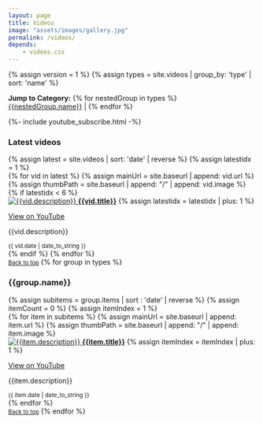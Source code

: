 ```yaml
---
layout: page
title: Videos
image: "assets/images/gallery.jpg"
permalink: /videos/
depends: 
    - videos.css
---
```

{% assign version = 1 %}
{% assign types = site.videos | group_by: 'type' | sort: 'name' %}
<p class="categoryJump">
    <strong>Jump to Category:</strong>
    {% for nestedGroup in types %}
        <a href="#{{nestedGroup.name}}">{{nestedGroup.name}}</a>&nbsp;|
    {% endfor %}
</p>
{%- include youtube_subscribe.html -%}
<div class="videos"> 
    <div class="group-header" data-group="latestvideos">
        <h3>
            <a name="latestvideos"></a> Latest videos 
        </h3>
    </div>
    {% assign latest = site.videos | sort: 'date' | reverse %}
    {% assign latestidx = 1 %}
    <div class="video-results">
    {% for vid in latest %}
            {% assign mainUrl = site.baseurl | append: vid.url %}
            {% assign thumbPath = site.baseurl | append: "/" | append: vid.image %}                           
            {% if latestidx < 6 %}
                <div class="video">
                    <a href="{{mainUrl}}" alt="{{vid.description}}">
                        <img id="image-latest-{{latestidx}}" src="{{thumbPath}}" alt="{{vid.description}}"/>
                    </a>
                    <a href="{{mainUrl}}" alt="{{vid.description}}"><strong>{{vid.title}}</strong></a>                    
                    {% assign latestidx = latestidx | plus: 1 %}
                    <p>
                        <i class="fa fa-youtube"></i> <a href="https://youtu.be/{{vid.youtubeid}}" target="_blank">View on YouTube</a>
                    </p>
                    <p>{{vid.description}}</p>        
                    <small>{{ vid.date | date_to_string }}</small>
                </div>                    
            {% endif %}
    {% endfor %}
    </div>
    <small><a href="#dsw-top"><i class="fa fa-arrow-up"></i> Back to top</a></small>
    {% for group in types %}
        <div class="group-header" data-group="{{group.name}}">
            <h3>
                <a name="{{group.name}}"></a> {{group.name}} 
            </h3>            
        </div>                
        {% assign subitems = group.items | sort : 'date' | reverse %}
        {% assign itemCount = 0 %}            
        {% assign itemIndex = 1 %}
        <div class="video-results">
            {% for item in subitems %}        
            {% assign mainUrl = site.baseurl | append: item.url %}
            {% assign thumbPath = site.baseurl | append: "/" | append: item.image %}                       
                <div class="video">
                    <a href="{{mainUrl}}" alt="{{item.description}}">
                        <img id="image-{{itemIndex}}" src="{{thumbPath}}" alt="{{item.description}}"/>
                    </a>
                    <a href="{{mainUrl}}" alt="{{item.description}}"><strong>{{item.title}}</strong></a>                        
                    {% assign itemIndex = itemIndex | plus: 1 %}
                    <p><i class="fa fa-youtube"></i> <a href="https://youtu.be/{{item.youtubeid}}" target="_blank">View on YouTube</a></p>
                    <p>{{item.description}}</p>        
                    <small>{{ item.date | date_to_string }}</small>
                </div>                        
            {% endfor %}     
        </div>
        <small><a href="#dsw-top"><i class="fa fa-arrow-up"></i> Back to top</a></small>
    {% endfor %}        
</div>